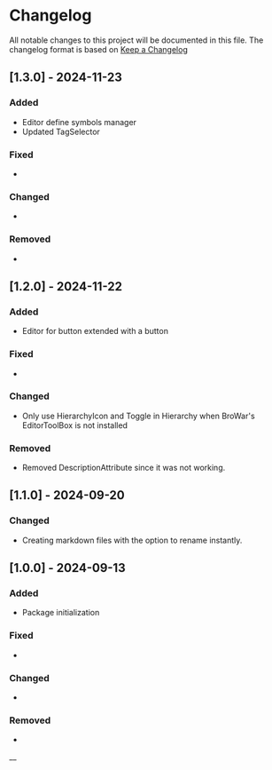 # Changelog

All notable changes to this project will be documented in this file.
The changelog format is based on [Keep a Changelog](https://keepachangelog.com/en/1.0.0/)


## [1.3.0] - 2024-11-23


### Added

- Editor define symbols manager
- Updated TagSelector

### Fixed

-

### Changed

- 

### Removed

- 


## [1.2.0] - 2024-11-22


### Added

- Editor for button extended with a button

### Fixed

-

### Changed

- Only use HierarchyIcon and Toggle in Hierarchy when BroWar's EditorToolBox is not installed

### Removed

- Removed DescriptionAttribute since it was not working.



## [1.1.0] - 2024-09-20

### Changed

- Creating markdown files with the option to rename instantly. 




## [1.0.0] - 2024-09-13


### Added

- Package initialization

### Fixed

-

### Changed

-

### Removed

-
__